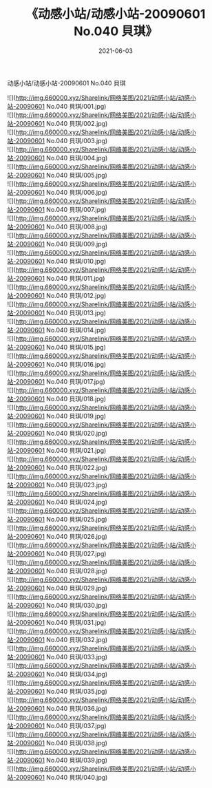 ﻿---
layout: post
title:  《动感小站/动感小站-20090601 No.040 貝琪》
date:   2021-06-03
img: http://img.660000.xyz/Sharelink/网络美图/2021/动感小站/动感小站-20090601 No.040 貝琪/000.jpg
categories: [美女, 清纯, 唯美]
---

动感小站/动感小站-20090601 No.040 貝琪

 ![](http://img.660000.xyz/Sharelink/网络美图/2021/动感小站/动感小站-20090601 No.040 貝琪/001.jpg) <br>![](http://img.660000.xyz/Sharelink/网络美图/2021/动感小站/动感小站-20090601 No.040 貝琪/002.jpg) <br>![](http://img.660000.xyz/Sharelink/网络美图/2021/动感小站/动感小站-20090601 No.040 貝琪/003.jpg) <br>![](http://img.660000.xyz/Sharelink/网络美图/2021/动感小站/动感小站-20090601 No.040 貝琪/004.jpg) <br>![](http://img.660000.xyz/Sharelink/网络美图/2021/动感小站/动感小站-20090601 No.040 貝琪/005.jpg) <br>![](http://img.660000.xyz/Sharelink/网络美图/2021/动感小站/动感小站-20090601 No.040 貝琪/006.jpg) <br>![](http://img.660000.xyz/Sharelink/网络美图/2021/动感小站/动感小站-20090601 No.040 貝琪/007.jpg) <br>![](http://img.660000.xyz/Sharelink/网络美图/2021/动感小站/动感小站-20090601 No.040 貝琪/008.jpg) <br>![](http://img.660000.xyz/Sharelink/网络美图/2021/动感小站/动感小站-20090601 No.040 貝琪/009.jpg) <br>![](http://img.660000.xyz/Sharelink/网络美图/2021/动感小站/动感小站-20090601 No.040 貝琪/010.jpg) <br>![](http://img.660000.xyz/Sharelink/网络美图/2021/动感小站/动感小站-20090601 No.040 貝琪/011.jpg) <br>![](http://img.660000.xyz/Sharelink/网络美图/2021/动感小站/动感小站-20090601 No.040 貝琪/012.jpg) <br>![](http://img.660000.xyz/Sharelink/网络美图/2021/动感小站/动感小站-20090601 No.040 貝琪/013.jpg) <br>![](http://img.660000.xyz/Sharelink/网络美图/2021/动感小站/动感小站-20090601 No.040 貝琪/014.jpg) <br>![](http://img.660000.xyz/Sharelink/网络美图/2021/动感小站/动感小站-20090601 No.040 貝琪/015.jpg) <br>![](http://img.660000.xyz/Sharelink/网络美图/2021/动感小站/动感小站-20090601 No.040 貝琪/016.jpg) <br>![](http://img.660000.xyz/Sharelink/网络美图/2021/动感小站/动感小站-20090601 No.040 貝琪/017.jpg) <br>![](http://img.660000.xyz/Sharelink/网络美图/2021/动感小站/动感小站-20090601 No.040 貝琪/018.jpg) <br>![](http://img.660000.xyz/Sharelink/网络美图/2021/动感小站/动感小站-20090601 No.040 貝琪/019.jpg) <br>![](http://img.660000.xyz/Sharelink/网络美图/2021/动感小站/动感小站-20090601 No.040 貝琪/020.jpg) <br>![](http://img.660000.xyz/Sharelink/网络美图/2021/动感小站/动感小站-20090601 No.040 貝琪/021.jpg) <br>![](http://img.660000.xyz/Sharelink/网络美图/2021/动感小站/动感小站-20090601 No.040 貝琪/022.jpg) <br>![](http://img.660000.xyz/Sharelink/网络美图/2021/动感小站/动感小站-20090601 No.040 貝琪/023.jpg) <br>![](http://img.660000.xyz/Sharelink/网络美图/2021/动感小站/动感小站-20090601 No.040 貝琪/024.jpg) <br>![](http://img.660000.xyz/Sharelink/网络美图/2021/动感小站/动感小站-20090601 No.040 貝琪/025.jpg) <br>![](http://img.660000.xyz/Sharelink/网络美图/2021/动感小站/动感小站-20090601 No.040 貝琪/026.jpg) <br>![](http://img.660000.xyz/Sharelink/网络美图/2021/动感小站/动感小站-20090601 No.040 貝琪/027.jpg) <br>![](http://img.660000.xyz/Sharelink/网络美图/2021/动感小站/动感小站-20090601 No.040 貝琪/028.jpg) <br>![](http://img.660000.xyz/Sharelink/网络美图/2021/动感小站/动感小站-20090601 No.040 貝琪/029.jpg) <br>![](http://img.660000.xyz/Sharelink/网络美图/2021/动感小站/动感小站-20090601 No.040 貝琪/030.jpg) <br>![](http://img.660000.xyz/Sharelink/网络美图/2021/动感小站/动感小站-20090601 No.040 貝琪/031.jpg) <br>![](http://img.660000.xyz/Sharelink/网络美图/2021/动感小站/动感小站-20090601 No.040 貝琪/032.jpg) <br>![](http://img.660000.xyz/Sharelink/网络美图/2021/动感小站/动感小站-20090601 No.040 貝琪/033.jpg) <br>![](http://img.660000.xyz/Sharelink/网络美图/2021/动感小站/动感小站-20090601 No.040 貝琪/034.jpg) <br>![](http://img.660000.xyz/Sharelink/网络美图/2021/动感小站/动感小站-20090601 No.040 貝琪/035.jpg) <br>![](http://img.660000.xyz/Sharelink/网络美图/2021/动感小站/动感小站-20090601 No.040 貝琪/036.jpg) <br>![](http://img.660000.xyz/Sharelink/网络美图/2021/动感小站/动感小站-20090601 No.040 貝琪/037.jpg) <br>![](http://img.660000.xyz/Sharelink/网络美图/2021/动感小站/动感小站-20090601 No.040 貝琪/038.jpg) <br>![](http://img.660000.xyz/Sharelink/网络美图/2021/动感小站/动感小站-20090601 No.040 貝琪/039.jpg) <br>![](http://img.660000.xyz/Sharelink/网络美图/2021/动感小站/动感小站-20090601 No.040 貝琪/040.jpg) <br>